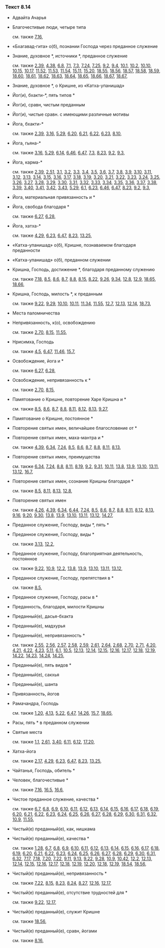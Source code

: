 ### Текст 8.14
	
- Адвайта Ачарья

	
- Благочестивые люди, четыре типа

	см. также  [7.16](../07/0716.md), 
	
- «Бхагавад-гита» о(б), познании Господа через преданное служение

	
- Знание, духовное \*, источники \*, преданное служение

	см. также  [2.39](../02/0239.md),  [4.38](../04/0438.md),  [6.8](../06/0608.md),  [7.1](../07/0701.md),  [7.3](../07/0703.md),  [7.24](../07/0724.md),  [7.25](../07/0725.md),  [9.2](../09/0902.md),  [9.4](../09/0904.md),  [10.1](../10/1001.md),  [10.2](../10/1002.md),  [10.10](../10/1010.md),  [10.15](../10/1015.md),  [10.17](../10/1017.md),  [11.52](../11/1152.md),  [11.53](../11/1153.md),  [11.54](../11/1154.md),  [15.11](../15/1511.md),  [15.20](../15/1520.md),  [18.55](../18/1855.md),  [18.56](../18/1856.md),  [18.57](../18/1857.md),  [18.58](../18/1858.md),  [18.59](../18/1859.md),  [18.60](../18/1860.md),  [18.61](../18/1861.md),  [18.62](../18/1862.md),  [18.63](../18/1863.md),  [18.64](../18/1864.md),  [18.65](../18/1865.md),  [18.66](../18/1866.md),  [18.67](../18/1867.md),  [18.67](../18/1867.md), 
	
- Знание, духовное \*, о Кришне, из «Катха-упанишад»

	
- Йог(и), бхакти-\*, пять типов \*

	
- Йог(и), сравн, чистым преданным

	
- Йог(и), чистые сравн. с имеющими различные мотивы

	
- Йога, бхакти-\*

	см. также  [2.39](../02/0239.md),  [3.16](../03/0316.md),  [5.29](../05/0529.md),  [6.20](../06/0620.md),  [6.21](../06/0621.md),  [6.22](../06/0622.md),  [6.23](../06/0623.md),  [8.10](../08/0810.md), 
	
- Йога, гьяна-\*

	см. также  [3.16](../03/0316.md),  [5.29](../05/0529.md),  [6.14](../06/0614.md),  [6.46](../06/0646.md),  [6.47](../06/0647.md),  [7.3](../07/0703.md),  [8.23](../08/0823.md),  [9.2](../09/0902.md),  [9.3](../09/0903.md), 
	
- Йога, карма-\*

	см. также  [2.39](../02/0239.md),  [2.51](../02/0251.md),  [3.1](../03/0301.md),  [3.2](../03/0302.md),  [3.3](../03/0303.md),  [3.4](../03/0304.md),  [3.5](../03/0305.md),  [3.6](../03/0306.md),  [3.7](../03/0307.md),  [3.8](../03/0308.md),  [3.9](../03/0309.md),  [3.10](../03/0310.md),  [3.11](../03/0311.md),  [3.12](../03/0312.md),  [3.13](../03/0313.md),  [3.14](../03/0314.md),  [3.15](../03/0315.md),  [3.16](../03/0316.md),  [3.17](../03/0317.md),  [3.18](../03/0318.md),  [3.19](../03/0319.md),  [3.20](../03/0320.md),  [3.21](../03/0321.md),  [3.22](../03/0322.md),  [3.23](../03/0323.md),  [3.24](../03/0324.md),  [3.25](../03/0325.md),  [3.26](../03/0326.md),  [3.27](../03/0327.md),  [3.28](../03/0328.md),  [3.29](../03/0329.md),  [3.30](../03/0330.md),  [3.31](../03/0331.md),  [3.32](../03/0332.md),  [3.33](../03/0333.md),  [3.34](../03/0334.md),  [3.35](../03/0335.md),  [3.36](../03/0336.md),  [3.37](../03/0337.md),  [3.38](../03/0338.md),  [3.39](../03/0339.md),  [3.40](../03/0340.md),  [3.41](../03/0341.md),  [3.42](../03/0342.md),  [3.43](../03/0343.md),  [5.29](../05/0529.md),  [6.1](../06/0601.md),  [6.23](../06/0623.md),  [6.46](../06/0646.md),  [6.47](../06/0647.md),  [8.23](../08/0823.md),  [9.2](../09/0902.md),  [9.3](../09/0903.md), 
	
- Йога, материальная привязанность и \*

	
- Йога, свобода благодаря \*

	см. также  [6.27](../06/0627.md),  [6.28](../06/0628.md), 
	
- Йога, хатха-\*

	см. также  [4.29](../04/0429.md),  [6.23](../06/0623.md),  [6.47](../06/0647.md),  [8.23](../08/0823.md),  [13.25](../13/1325.md), 
	
- «Катха-упанишад» о(б), Кришне, познаваемом благодаря преданности

	
- «Катха-упанишад» о(б), преданном служении

	
- Кришна, Господь, достижение \*, благодаря преданному служению

	см. также  [7.18](../07/0718.md),  [8.5](../08/0805.md),  [8.6](../08/0806.md),  [8.7](../08/0807.md),  [8.8](../08/0808.md),  [8.15](../08/0815.md),  [8.22](../08/0822.md),  [9.26](../09/0926.md),  [9.34](../09/0934.md),  [12.8](../12/1208.md),  [12.9](../12/1209.md),  [18.65](../18/1865.md),  [18.66](../18/1866.md), 
	
- Кришна, Господь, милость \*, к преданным

	см. также  [9.22](../09/0922.md),  [9.29](../09/0929.md),  [10.10](../10/1010.md),  [10.11](../10/1011.md),  [11.34](../11/1134.md),  [11.55](../11/1155.md),  [12.7](../12/1207.md),  [12.13](../12/1213.md),  [12.14](../12/1214.md),  [18.73](../18/1873.md), 
	
- Места паломничества

	
- Непривязанность, к(о), освобождению

	см. также  [2.70](../02/0270.md),  [8.15](../08/0815.md),  [11.55](../11/1155.md), 
	
- Нрисимха, Господь

	см. также  [4.5](../04/0405.md),  [6.47](../06/0647.md),  [11.46](../11/1146.md),  [15.7](../15/1507.md), 
	
- Освобождение, йога и \*

	см. также  [6.27](../06/0627.md),  [6.28](../06/0628.md), 
	
- Освобождение, непривязанность к \*

	см. также  [2.70](../02/0270.md),  [8.15](../08/0815.md), 
	
- Памятование о Кришне, повторение Харе Кришна и \*

	см. также  [8.5](../08/0805.md),  [8.6](../08/0806.md),  [8.7](../08/0807.md),  [8.8](../08/0808.md),  [8.11](../08/0811.md),  [8.12](../08/0812.md),  [8.13](../08/0813.md),  [9.27](../09/0927.md), 
	
- Памятование о Кришне, постоянное \*

	
- Повторение святых имен, величайшее благословение от \*

	
- Повторение святых имен, маха-мантра и \*

	см. также  [4.39](../04/0439.md),  [6.34](../06/0634.md),  [7.24](../07/0724.md),  [8.5](../08/0805.md),  [8.6](../08/0806.md),  [8.7](../08/0807.md),  [8.8](../08/0808.md),  [8.11](../08/0811.md),  [8.13](../08/0813.md), 
	
- Повторение святых имен, преимущества

	см. также  [6.34](../06/0634.md),  [7.24](../07/0724.md),  [8.8](../08/0808.md),  [8.11](../08/0811.md),  [8.19](../08/0819.md),  [9.2](../09/0902.md),  [9.31](../09/0931.md),  [10.11](../10/1011.md),  [13.8](../13/1308.md),  [13.9](../13/1309.md),  [13.10](../13/1310.md),  [13.11](../13/1311.md),  [13.12](../13/1312.md),  [16.7](../16/1607.md), 
	
- Повторение святых имен, сознание Кришны благодаря \*

	см. также  [8.5](../08/0805.md),  [8.11](../08/0811.md),  [8.13](../08/0813.md),  [12.8](../12/1208.md), 
	
- Повторение святых имен

	см. также  [4.26](../04/0426.md),  [4.39](../04/0439.md),  [6.34](../06/0634.md),  [6.44](../06/0644.md),  [7.24](../07/0724.md),  [8.5](../08/0805.md),  [8.6](../08/0806.md),  [8.7](../08/0807.md),  [8.8](../08/0808.md),  [8.11](../08/0811.md),  [8.12](../08/0812.md),  [8.13](../08/0813.md),  [9.16](../09/0916.md),  [9.20](../09/0920.md),  [9.30](../09/0930.md),  [13.8](../13/1308.md),  [13.9](../13/1309.md),  [13.10](../13/1310.md),  [13.11](../13/1311.md),  [13.12](../13/1312.md),  [14.27](../14/1427.md), 
	
- Преданное служение, Господу, виды \*, пять \*

	
- Преданное служение, Господу, виды \*

	см. также  [3.13](../03/0313.md),  [12.2](../12/1202.md), 
	
- Преданное служение, Господу, благоприятная деятельность, постоянное

	см. также  [9.22](../09/0922.md),  [10.9](../10/1009.md),  [12.2](../12/1202.md),  [13.8](../13/1308.md),  [13.9](../13/1309.md),  [13.10](../13/1310.md),  [13.11](../13/1311.md),  [13.12](../13/1312.md), 
	
- Преданное служение, Господу, препятствия в \*

	см. также  [8.5](../08/0805.md), 
	
- Преданное служение, Господу, расы в \*

	
- Преданность, благодаря, милости Кришны

	
- Преданный(е), дасья-бхакта

	
- Преданный(е), мадхурья

	
- Преданный(е), непривязанность \*

	см. также  [2.55](../02/0255.md),  [2.56](../02/0256.md),  [2.57](../02/0257.md),  [2.58](../02/0258.md),  [2.59](../02/0259.md),  [2.61](../02/0261.md),  [2.64](../02/0264.md),  [2.68](../02/0268.md),  [2.70](../02/0270.md),  [2.71](../02/0271.md),  [4.20](../04/0420.md),  [4.21](../04/0421.md),  [4.22](../04/0422.md),  [4.23](../04/0423.md),  [5.11](../05/0511.md),  [6.1](../06/0601.md),  [10.5](../10/1005.md),  [12.13](../12/1213.md),  [12.14](../12/1214.md),  [12.15](../12/1215.md),  [12.16](../12/1216.md),  [12.17](../12/1217.md),  [12.18](../12/1218.md),  [12.19](../12/1219.md),  [14.22](../14/1422.md),  [14.23](../14/1423.md),  [14.24](../14/1424.md),  [14.25](../14/1425.md), 
	
- Преданный(е), пять видов \*

	
- Преданный(е), сакхья

	
- Преданный(е), шанта

	
- Привязанность, йогов

	
- Рамачандра, Господь

	см. также  [1.20](../01/0120.md),  [4.13](../04/0413.md),  [5.22](../05/0522.md),  [6.47](../06/0647.md),  [14.26](../14/1426.md),  [15.7](../15/1507.md),  [18.65](../18/1865.md), 
	
- Расы, пять \* в преданном служении

	
- Святые места

	см. также  [1.1](../01/0101.md),  [2.61](../02/0261.md),  [3.40](../03/0340.md),  [6.11](../06/0611.md),  [6.12](../06/0612.md),  [17.20](../17/1720.md), 
	
- Хатха-йога

	см. также  [2.17](../02/0217.md),  [4.29](../04/0429.md),  [6.23](../06/0623.md),  [6.47](../06/0647.md),  [8.23](../08/0823.md),  [13.25](../13/1325.md), 
	
- Чайтанья, Господь, обитель \*

	
- Человек, благочестивые \*

	см. также  [7.16](../07/0716.md),  [16.5](../16/1605.md),  [16.6](../16/1606.md), 
	
- Чистое преданное служение, качества \*

	см. также  [6.7](../06/0607.md),  [6.8](../06/0608.md),  [6.9](../06/0609.md),  [6.10](../06/0610.md),  [6.11](../06/0611.md),  [6.12](../06/0612.md),  [6.13](../06/0613.md),  [6.14](../06/0614.md),  [6.15](../06/0615.md),  [6.16](../06/0616.md),  [6.17](../06/0617.md),  [6.18](../06/0618.md),  [6.19](../06/0619.md),  [6.20](../06/0620.md),  [6.21](../06/0621.md),  [6.22](../06/0622.md),  [6.23](../06/0623.md),  [6.24](../06/0624.md),  [6.25](../06/0625.md),  [6.26](../06/0626.md),  [6.27](../06/0627.md),  [6.28](../06/0628.md),  [6.29](../06/0629.md),  [6.30](../06/0630.md),  [6.31](../06/0631.md),  [6.32](../06/0632.md),  [10.9](../10/1009.md),  [11.55](../11/1155.md), 
	
- Чистый(е) преданный(е), как, нишкама

	
- Чистый(е) преданный(е), качества \*

	см. также  [1.28](../01/0128.md),  [6.7](../06/0607.md),  [6.8](../06/0608.md),  [6.9](../06/0609.md),  [6.10](../06/0610.md),  [6.11](../06/0611.md),  [6.12](../06/0612.md),  [6.13](../06/0613.md),  [6.14](../06/0614.md),  [6.15](../06/0615.md),  [6.16](../06/0616.md),  [6.17](../06/0617.md),  [6.18](../06/0618.md),  [6.19](../06/0619.md),  [6.20](../06/0620.md),  [6.21](../06/0621.md),  [6.22](../06/0622.md),  [6.23](../06/0623.md),  [6.24](../06/0624.md),  [6.25](../06/0625.md),  [6.26](../06/0626.md),  [6.27](../06/0627.md),  [6.28](../06/0628.md),  [6.29](../06/0629.md),  [6.30](../06/0630.md),  [6.31](../06/0631.md),  [6.32](../06/0632.md),  [7.17](../07/0717.md),  [7.18](../07/0718.md),  [7.20](../07/0720.md),  [7.22](../07/0722.md),  [9.11](../09/0911.md),  [9.13](../09/0913.md),  [9.22](../09/0922.md),  [9.28](../09/0928.md),  [10.9](../10/1009.md),  [10.42](../10/1042.md),  [12.2](../12/1202.md),  [12.13](../12/1213.md),  [12.14](../12/1214.md),  [12.15](../12/1215.md),  [12.16](../12/1216.md),  [12.17](../12/1217.md),  [12.18](../12/1218.md),  [12.19](../12/1219.md),  [12.20](../12/1220.md),  [12.18](../12/1218.md),  [12.19](../12/1219.md),  [18.54](../18/1854.md),  [18.56](../18/1856.md), 
	
- Чистый(е) преданный(е), непривязанность \*

	см. также  [7.22](../07/0722.md),  [8.15](../08/0815.md),  [8.23](../08/0823.md),  [8.24](../08/0824.md),  [8.27](../08/0827.md),  [12.16](../12/1216.md),  [12.17](../12/1217.md), 
	
- Чистый(е) преданный(е), отсутствие трудностей для \*

	см. также  [9.22](../09/0922.md),  [12.17](../12/1217.md), 
	
- Чистый(е) преданный(е), служит Кришне

	см. также  [18.56](../18/1856.md), 
	
- Чистый(е) преданный(е), сравн, йогами

	см. также  [8.16](../08/0816.md), 
